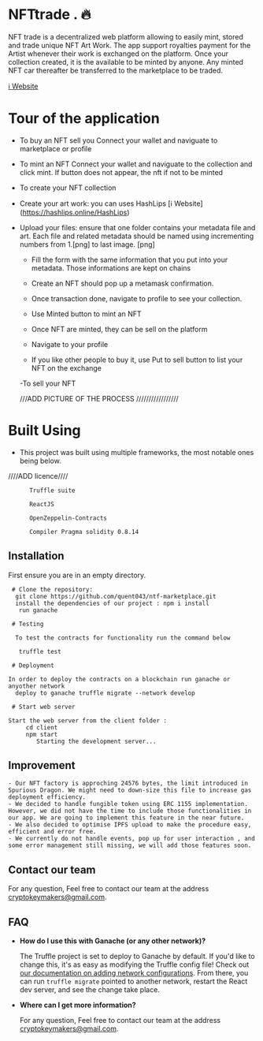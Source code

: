 # NFTtrade . 🔥

NFT trade is a decentralized web platform allowing to easily mint, stored and trade unique NFT Art Work. The app support royalties payment for the Artist whenever their work is exchanged on the platform. Once your collection created, it is the available to be minted by anyone. Any minted NFT car thereafter be transferred to the marketplace to be traded.

 [ℹ️ Website](https://NFTrate.com)

# Tour of the application

  * To buy an NFT sell you
  Connect your wallet and naviguate to marketplace or profile

  * To mint an NFT
   Connect your wallet and naviguate to the collection and click mint. If button does not appear, the nft if not to be minted

  * To create your NFT collection
	
  - Create your art work: you can uses HashLips [ℹ️ Website] (https://hashlips.online/HashLips)
	
  - Upload your files: ensure that one folder contains your metadata file and art. Each file and related metadata should be named using incrementing numbers from 1.[png] to last image. [png]
  
	- Fill the form with the same information that you put into your metadata. Those informations are kept on chains
  
	- Create an NFT should pop up a metamask confirmation. 
  
	- Once transaction done, navigate  to profile to see your collection. 
  
	- Use Minted button to mint an NFT
  
	- Once NFT are minted, they can be sell on the platform
  
	- Navigate to your profile
  
	- If you like other people to buy it, use Put to sell button to list your NFT on the exchange
	
	-To sell your NFT
	
	///ADD PICTURE  OF THE PROCESS /////////////////


 # Built Using

  * This project was built using multiple frameworks, the most notable ones being below.
  
  ////ADD licence////
  
	      Truffle suite 

	      ReactJS 

	      OpenZeppelin-Contracts

	      Compiler Pragma solidity 0.8.14

## Installation

First ensure you are in an empty directory.

     # Clone the repository:  
      git clone https://github.com/quent043/ntf-marketplace.git
      install the dependencies of our project : npm i install
       run ganache

     # Testing

      To test the contracts for functionality run the command below

       truffle test

     # Deployment

    In order to deploy the contracts on a blockchain run ganache or anyother network
      deploy to ganache truffle migrate --network develop

     # Start web server

    Start the web server from the client folder :
         cd client
         npm start
            Starting the development server...

## Improvement

	- Our NFT factory is approching 24576 bytes, the limit introduced in Spurious Dragon. We might need to down-size this file to increase gas deployment efficiency.
	- We decided to handle fungible token using ERC 1155 implementation. However, we did not have the time to include those functionalities in our app. We are going to implement this feature in the near future.
	- We also decided to optimise IPFS upload to make the procedure easy, efficient and error free.
	- We currently do not handle events, pop up for user interaction , and some error management still missing, we will add those features soon.
	

## Contact our team

  For any question, Feel free to contact our team at the address cryptokeymakers@gmail.com.

## FAQ

- __How do I use this with Ganache (or any other network)?__

  The Truffle project is set to deploy to Ganache by default. If you'd like to change this, it's as easy as modifying the Truffle config file! Check out [our documentation on adding network configurations](https://trufflesuite.com/docs/truffle/reference/configuration/#networks). From there, you can run `truffle migrate` pointed to another network, restart the React dev server, and see the change take place.

- __Where can I get more information?__

  For any question, Feel free to contact our team at the address cryptokeymakers@gmail.com.
    ``` 

